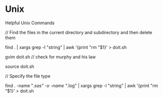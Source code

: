 Unix
====

Helpful Unix Commands

// Find the files in the current directory and subdirectory and then delete them

find . | xargs grep -l "string" | awk '{print "rm "$1}' > doit.sh

gvim doit.sh // check for murphy and his law

source doit.sh

// Specify the file type

find . -name "*.sas" -o -name "*.log" | xargs grep -l "string" | awk '{print "rm "$1}' > doit.sh
